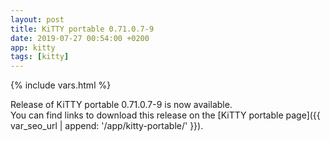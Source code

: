 ```yaml
---
layout: post
title: KiTTY portable 0.71.0.7-9
date: 2019-07-27 00:54:00 +0200
app: kitty
tags: [kitty]
---
```

{% include vars.html %}

Release of KiTTY portable 0.71.0.7-9 is now available.<br />
You can find links to download this release on the [KiTTY portable page]({{ var_seo_url | append: '/app/kitty-portable/' }}).